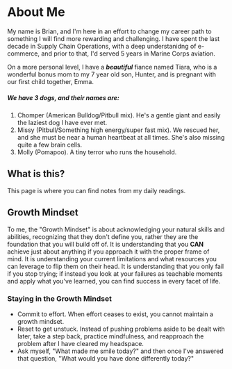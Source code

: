 # About Me

My name is Brian, and I'm here in an effort to change my career path to something I will find more rewarding and challenging. I have spent the last decade in Supply Chain Operations, with a deep understanidng of e-commerce, and prior to that, I'd served 5 years in Marine Corps aviation.

On a more personal level, I have a ***beautiful*** fiance named Tiara, who is a wonderful bonus mom to my 7 year old son, Hunter, and is pregnant with our first child together, Emma.

##### We have 3 dogs, and their names are:
1. Chomper (American Bulldog/Pitbull mix). He's a gentle giant and easily the laziest dog I have ever met.
2. Missy (Pitbull/Something high energy/super fast mix). We rescued her, and she must be near a human heartbeat at all times. She's also missing quite a few brain cells.
3. Molly (Pomapoo). A tiny terror who runs the household.

## What is this?

This page is where you can find notes from my daily readings.

## Growth Mindset

To me, the "Growth Mindset" is about acknowledging your natural skills and abilities, recognizing that they don't define you, rather they are the foundation that you will build off of. It is understanding that you **CAN** achieve just about anything if you approach it with the proper frame of mind. It is understanding your current limitations and what resources you can leverage to flip them on their head. It is understanding that you only fail if you stop trying; if instead you look at your failures as teachable moments and apply what you've learned, you can find success in every facet of life.

### Staying in the Growth Mindset
- Commit to effort. When effort ceases to exist, you cannot maintain a growth mindset.
- Reset to get unstuck. Instead of pushing problems aside to be dealt with later, take a step back, practice mindfulness, and reapproach the problem after I have cleared my headspace.
- Ask myself, "What made me smile today?" and then once I've answered that question, "What would you have done differently today?"
